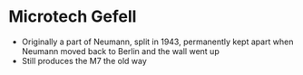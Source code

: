 # Microtech Gefell

- Originally a part of Neumann, split in 1943, permanently kept apart when Neumann moved back to Berlin and the wall went up
- Still produces the M7 the old way